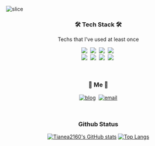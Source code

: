 ![slice](https://capsule-render.vercel.app/api?type=slice&color=auto&height=200&text=Tianea&fontAlign=70&rotate=13&fontAlignY=25&desc=All%20Is%20Well&descAlign=70.&descAlignY=44)

<h3 align="center" >🛠 Tech Stack 🛠</h3>

<p align="center"> Techs that I've used at least once </p>

<p align="center">
  <img src="https://img.shields.io/badge/Python-3766AB?style=flat-square&logo=Python&logoColor=white"/></a>&nbsp 
  <img src="https://img.shields.io/badge/Java-007396?style=flat-square&logo=Java&logoColor=white"/></a>&nbsp 
  <img src="https://img.shields.io/badge/C-A8B9CC?style=flat-square&logo=C&logoColor=white"/></a>&nbsp 
  <img src="https://img.shields.io/badge/Javascript-ffb13b?style=flat-square&logo=javascript&logoColor=white"/></a>&nbsp 
  <br>
  <img src="https://img.shields.io/badge/SpringBoot-6DB33F?style=flat-square&logo=Spring&logoColor=white"/></a>&nbsp 
  <img src="https://img.shields.io/badge/Django-092E20?style=flat-square&logo=Django&logoColor=white"/></a>&nbsp 
  <img src="https://img.shields.io/badge/Mysql-E6B91E?style=flat-square&logo=MySql&logoColor=white"/></a>&nbsp 
  <img src="https://img.shields.io/badge/aws-333664?style=flat-square&logo=amazon-aws&logoColor=white"/></a>&nbsp 
</p>

<br>

[//]: # (<h3 align="center">🪄 Blog 🪄</h3>)

[//]: # ()

[//]: # (<div align="center" style="text-align:center">)

[//]: # ()

[//]: # ([![Velog's GitHub stats]&#40;https://velog-readme-stats.vercel.app/api?name=woo0_hooo&tag=기술면접대비&#41;]&#40;https://velog.io/@woo0_hooo&#41;)

[//]: # ([![Velog's GitHub stats]&#40;https://velog-readme-stats.vercel.app/api?name=woo0_hooo&#41;]&#40;https://velog.io/@woo0_hooo&#41;)

[//]: # ()

[//]: # (</div>)

[//]: # ()

[//]: # (<br>)


<h3 align="center"> 🌱 Me 🌱 </h3>
<p align="center">
  <a href="https://www.notion.so/Tianea-s-Blog-f850a6d526c3422aabc9f0cec442e604"><img src="https://img.shields.io/badge/Tech%20Blog-000000?style=flat-square&logo=notion&logoColor=white&link=https://www.notion.so/Tianea-s-Blog-f850a6d526c3422aabc9f0cec442e604" alt="blog"/></a>&nbsp
  <a href="mailto:rhlehfndvkd7557@gmail.com"><img src="https://img.shields.io/badge/Gmail-d14836?style=flat-square&logo=Gmail&logoColor=white&link=rhlehfndvkd7557@gmail.com" alt="email"/></a>
</p>
<br>

<h3 align="center"> Github Status </h3>
<div align="center">

[![Tianea2160's GitHub stats](https://github-readme-stats.vercel.app/api?username=Tianea2160)](https://github.com/anuraghazra/github-readme-stats) [![Top Langs](https://github-readme-stats.vercel.app/api/top-langs/?username=Tianea2160&layout=compact&hide_border=true)](https://github.com/anuraghazra/github-readme-stats)

</div>


